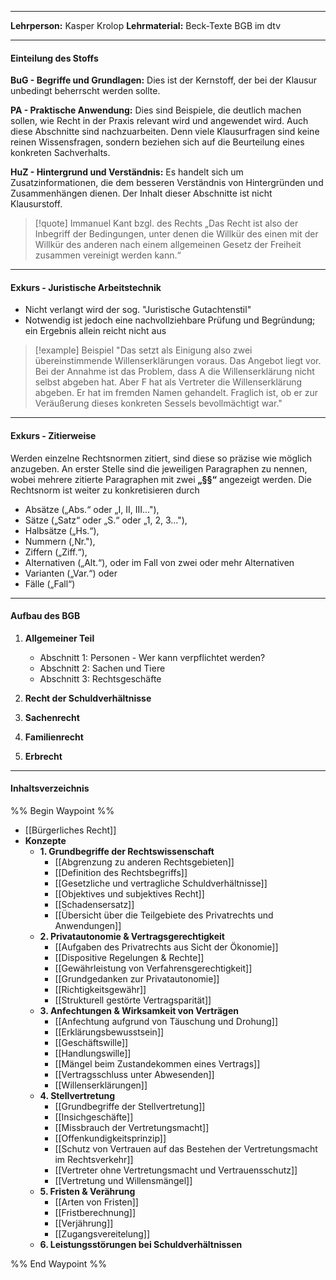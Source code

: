 ***
**Lehrperson:** Kasper Krolop
**Lehrmaterial:**  Beck-Texte BGB im dtv
***
#### Einteilung des Stoffs

**BuG - Begriffe und Grundlagen:**
Dies ist der Kernstoff, der bei der Klausur unbedingt beherrscht werden sollte.

**PA - Praktische Anwendung:**
Dies sind Beispiele, die deutlich machen sollen, wie Recht in der Praxis relevant wird und angewendet wird. Auch diese Abschnitte sind nachzuarbeiten. Denn viele Klausurfragen sind keine reinen Wissensfragen, sondern beziehen sich auf die Beurteilung eines konkreten Sachverhalts.

**HuZ - Hintergrund und Verständnis:**
Es handelt sich um Zusatzinformationen, die dem besseren Verständnis von Hintergründen und Zusammenhängen dienen. Der Inhalt dieser Abschnitte ist nicht Klausurstoff.

> [!quote] Immanuel Kant bzgl. des Rechts 
> „Das Recht ist also der Inbegriff der Bedingungen, unter denen die Willkür des einen mit der Willkür des anderen nach einem allgemeinen Gesetz der Freiheit zusammen vereinigt werden kann.“

***
#### Exkurs - Juristische Arbeitstechnik

- Nicht verlangt wird der sog. "Juristische Gutachtenstil"
- Notwendig ist jedoch eine nachvollziehbare Prüfung und Begründung; ein Ergebnis allein reicht nicht aus

> [!example] Beispiel 
> "Das setzt als Einigung also zwei übereinstimmende Willenserklärungen voraus. Das Angebot liegt vor. Bei der Annahme ist das Problem, dass A die Willenserklärung nicht selbst abgeben hat. Aber F hat als Vertreter die Willenserklärung abgeben. Er hat im fremden Namen gehandelt. Fraglich ist, ob er zur Veräußerung dieses konkreten Sessels bevollmächtigt war."

***
#### Exkurs - Zitierweise

Werden einzelne Rechtsnormen zitiert, sind diese so präzise wie möglich anzugeben. An erster Stelle sind die jeweiligen Paragraphen zu nennen, wobei mehrere zitierte Paragraphen mit zwei **„§§“** angezeigt werden. Die Rechtsnorm ist weiter zu konkretisieren durch

- Absätze („Abs.“ oder „I, II, III..."),
- Sätze („Satz“ oder „S.“ oder „1, 2, 3..."),
- Halbsätze („Hs.“),
- Nummern (,Nr."),
- Ziffern („Ziff.“),
- Alternativen („Alt.“), oder im Fall von zwei oder mehr Alternativen
- Varianten („Var.“) oder
- Fälle („Fall“)

***
#### Aufbau des BGB

1. **Allgemeiner Teil**

	- Abschnitt 1: Personen - Wer kann verpflichtet werden?
	- Abschnitt 2: Sachen und Tiere
	- Abschnitt 3: Rechtsgeschäfte

1. **Recht der Schuldverhältnisse**
2. **Sachenrecht**
3. **Familienrecht**
4. **Erbrecht**

***
#### Inhaltsverzeichnis

%% Begin Waypoint %%
- [[Bürgerliches Recht]]
- **Konzepte**
	- **1. Grundbegriffe der Rechtswissenschaft**
		- [[Abgrenzung zu anderen Rechtsgebieten]]
		- [[Definition des Rechtsbegriffs]]
		- [[Gesetzliche und vertragliche Schuldverhältnisse]]
		- [[Objektives und subjektives Recht]]
		- [[Schadensersatz]]
		- [[Übersicht über die Teilgebiete des Privatrechts und Anwendungen]]
	- **2. Privatautonomie & Vertragsgerechtigkeit**
		- [[Aufgaben des Privatrechts aus Sicht der Ökonomie]]
		- [[Dispositive Regelungen & Rechte]]
		- [[Gewährleistung von Verfahrensgerechtigkeit]]
		- [[Grundgedanken zur Privatautonomie]]
		- [[Richtigkeitsgewähr]]
		- [[Strukturell gestörte Vertragsparität]]
	- **3. Anfechtungen & Wirksamkeit von Verträgen**
		- [[Anfechtung aufgrund von Täuschung und Drohung]]
		- [[Erklärungsbewusstsein]]
		- [[Geschäftswille]]
		- [[Handlungswille]]
		- [[Mängel beim Zustandekommen eines Vertrags]]
		- [[Vertragsschluss unter Abwesenden]]
		- [[Willenserklärungen]]
	- **4. Stellvertretung**
		- [[Grundbegriffe der Stellvertretung]]
		- [[Insichgeschäfte]]
		- [[Missbrauch der Vertretungsmacht]]
		- [[Offenkundigkeitsprinzip]]
		- [[Schutz von Vertrauen auf das Bestehen der Vertretungsmacht im Rechtsverkehr]]
		- [[Vertreter ohne Vertretungsmacht und Vertrauensschutz]]
		- [[Vertretung und Willensmängel]]
	- **5. Fristen & Verährung**
		- [[Arten von Fristen]]
		- [[Fristberechnung]]
		- [[Verjährung]]
		- [[Zugangsvereitelung]]
	- **6. Leistungsstörungen bei Schuldverhältnissen**

%% End Waypoint %%